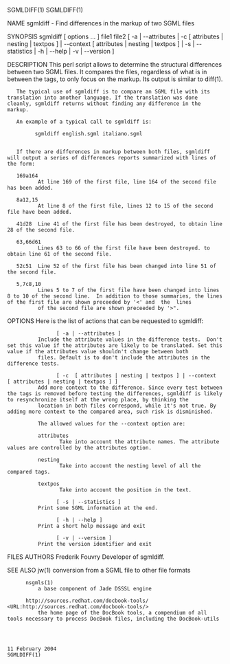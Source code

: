 SGMLDIFF(1)                                                                                                                                                                                       SGMLDIFF(1)



NAME
       sgmldiff - Find differences in the markup of two SGML files

SYNOPSIS
       sgmldiff [ options  ... ] file1 file2 [ -a | --attributes
           | -c  [ attributes | nesting | textpos ] | --context  [ attributes | nesting | textpos ]
           | -s | --statistics
           | -h | --help
           | -v | --version ]


DESCRIPTION
       This  perl  script allows to determine the structural differences between two SGML files. It compares the files, regardless of what is in between the tags, to only focus on the markup. Its output is
       similar to diff(1).

       The typical use of sgmldiff is to compare an SGML file with its translation into another language. If the translation was done cleanly, sgmldiff returns without finding any difference in the markup.

       An example of a typical call to sgmldiff is:

             sgmldiff english.sgml italiano.sgml


       If there are differences in markup between both files, sgmldiff will output a series of differences reports summarized with lines of the form:

       169a164
              At line 169 of the first file, line 164 of the second file has been added.

       8a12,15
              At line 8 of the first file, lines 12 to 15 of the second file have been added.

       41d28  Line 41 of the first file has been destroyed, to obtain line 28 of the second file.

       63,66d61
              Lines 63 to 66 of the first file have been destroyed. to obtain line 61 of the second file.

       52c51  Line 52 of the first file has been changed into line 51 of the second file.

       5,7c8,10
              Lines 5 to 7 of the first file have been changed into lines 8 to 10 of the second line.  In addition to those summaries, the lines of the first file are shown preceeded by '<' and  the  lines
              of the second file are shown preceeded by '>".

OPTIONS
       Here is the list of actions that can be requested to sgmldiff:

                    [ -a | --attributes ]
              Include the attribute values in the difference tests.  Don't set this value if the attributes are likely to be translated. Set this value if the attributes value shouldn't change between both
              files. Default is to don't include the attributes in the difference tests.

                    [ -c  [ attributes | nesting | textpos ] | --context  [ attributes | nesting | textpos ] ]
              Add more context to the difference. Since every test between the tags is removed before testing the differences, sgmldiff is likely to resynchronize itself at the wrong place, by thinking the
              location in both files correspond, while it's not true. By adding more context to the compared area, such risk is disminished.

              The allowed values for the --context option are:

              attributes
                     Take into account the attribute names. The attribute values are controlled by the attributes option.

              nesting
                     Take into account the nesting level of all the compared tags.

              textpos
                     Take into account the position in the text.

                    [ -s | --statistics ]
              Print some SGML information at the end.

                    [ -h | --help ]
              Print a short help message and exit

                    [ -v | --version ]
              Print the version identifier and exit

FILES
AUTHORS
                 Frederik Fouvry
              Developer of sgmldiff.

SEE ALSO
                 jw(1)
              conversion from a SGML file to other file formats

          nsgmls(1)
              a base component of Jade DSSSL engine

          http://sources.redhat.com/docbook-tools/ <URL:http://sources.redhat.com/docbook-tools/>
              the home page of the DocBook tools, a compendium of all tools necessary to process DocBook files, including the DocBook-utils



                                                                                               11 February 2004                                                                                   SGMLDIFF(1)

